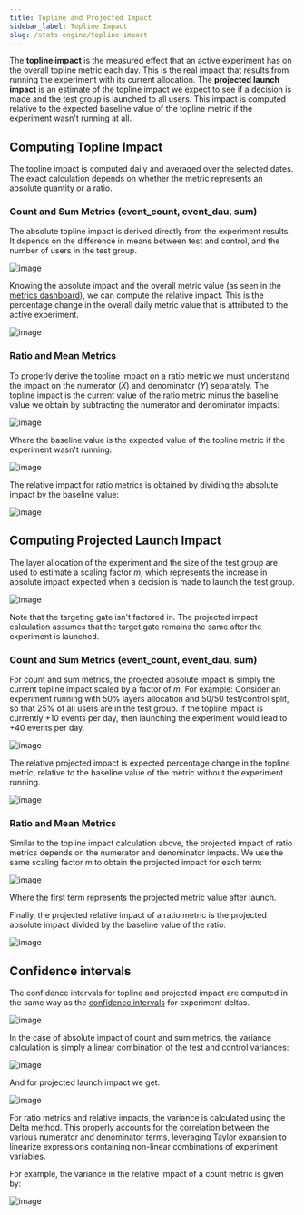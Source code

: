 ```yaml
---
title: Topline and Projected Impact
sidebar_label: Topline Impact
slug: /stats-engine/topline-impact
---
```


The **topline impact** is the measured effect that an active experiment has on the overall topline metric each day.  This is the real impact that results from running the experiment with its current allocation.  The **projected launch impact** is an estimate of the topline impact we expect to see if a decision is made and the test group is launched to all users. This impact is computed relative to the expected baseline value of the topline metric if the experiment wasn't running at all.

## Computing Topline Impact

The topline impact is computed daily and averaged over the selected dates.  The exact calculation depends on whether the metric represents an absolute quantity or a ratio.

### Count and Sum Metrics (event_count, event_dau, sum)

The absolute topline impact is derived directly from the experiment results. It depends on the difference in means between test and control, and the number of users in the test group.

![image](https://user-images.githubusercontent.com/90343952/171673761-504e4de4-4f9b-4107-a228-2c921a725723.png)

Knowing the absolute impact and the overall metric value (as seen in the [metrics dashboard](/metrics/console)), we can compute the relative impact.  This is the percentage change in the overall daily metric value that is attributed to the active experiment.

![image](https://user-images.githubusercontent.com/90343952/171680476-c05fd539-0bb9-44f6-96e5-7d5a9f496a3d.png)

### Ratio and Mean Metrics

To properly derive the topline impact on a ratio metric we must understand the impact on the numerator (*X*) and denominator (*Y*) separately.  The topline impact is the current value of the ratio metric minus the baseline value we obtain by subtracting the numerator and denominator impacts:

![image](https://user-images.githubusercontent.com/90343952/171699910-18e1d851-7993-4e94-acc6-c446f38c11e3.png)

Where the baseline value is the expected value of the topline metric if the experiment wasn't running:

![image](https://user-images.githubusercontent.com/90343952/171698926-1cf68891-938b-400f-a041-ddcbf174b41c.png)

The relative impact for ratio metrics is obtained by dividing the absolute impact by the baseline value:

![image](https://user-images.githubusercontent.com/90343952/171700303-981e9cc1-88a2-468a-9873-ce017f091966.png)

## Computing Projected Launch Impact

The layer allocation of the experiment and the size of the test group are used to estimate a scaling factor *m*, which represents the increase in absolute impact expected when a decision is made to launch the test group.

![image](https://user-images.githubusercontent.com/90343952/171688263-2fcfd88d-ee2e-443e-a1cf-295cf261b3c3.png)

Note that the targeting gate isn't factored in.  The projected impact calculation assumes that the target gate remains the same after the experiment is launched.

### Count and Sum Metrics (event_count, event_dau, sum)

For count and sum metrics, the projected absolute impact is simply the current topline impact scaled by a factor of *m*.  For example: Consider an experiment running with 50% layers allocation and 50/50 test/control split, so that 25% of all users are in the test group.  If the topline impact is currently +10 events per day, then launching the experiment would lead to +40 events per day. 

![image](https://user-images.githubusercontent.com/90343952/171690003-6f9ce544-647a-4229-846c-ff1ee472ba28.png)

The relative projected impact is expected percentage change in the topline metric, relative to the baseline value of the metric without the experiment running.

![image](https://user-images.githubusercontent.com/90343952/171692363-2ebb64a6-4496-49b7-a4e3-48e5bcd7c03e.png)

### Ratio and Mean Metrics

Similar to the topline impact calculation above, the projected impact of ratio metrics depends on the numerator and denominator impacts.  We use the same scaling factor *m* to obtain the projected impact for each term:

![image](https://user-images.githubusercontent.com/90343952/171698790-dba2b646-578d-48a5-a794-b2c07183a7f7.png)

Where the first term represents the projected metric value after launch. 

Finally, the projected relative impact of a ratio metric is the projected absolute impact divided by the baseline value of the ratio: 

![image](https://user-images.githubusercontent.com/90343952/171698482-5695e1f9-53e2-476b-b13e-0d2887dd254c.png)

## Confidence intervals

The confidence intervals for topline and projected impact are computed in the same way as the [confidence intervals](https://docs.statsig.com/stats-engine/confidence-intervals) for experiment deltas.  

![image](https://user-images.githubusercontent.com/90343952/171684138-976c0653-2a82-40c5-93d1-9955936515c6.png)

In the case of absolute impact of count and sum metrics, the variance calculation is simply a linear combination of the test and control variances:  

![image](https://user-images.githubusercontent.com/90343952/171685198-b1ed7c6b-3d6b-4b4c-8be0-91664efa3f9d.png)

And for projected launch impact we get:

![image](https://user-images.githubusercontent.com/90343952/171702289-e787d01e-bd40-4a53-a7ed-56b2eced1d23.png)

For ratio metrics and relative impacts, the variance is calculated using the Delta method.  This properly accounts for the correlation between the various numerator and denominator terms, leveraging Taylor expansion to linearize expressions containing non-linear combinations of experiment variables.  

For example, the variance in the relative impact of a count metric is given by:

![image](https://user-images.githubusercontent.com/90343952/171686256-4ae81e10-c4f4-474d-9326-3a2ea6911ea3.png)


